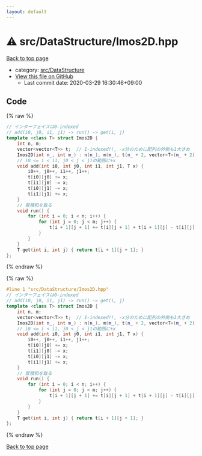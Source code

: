 ```yaml
---
layout: default
---
```


<!-- mathjax config similar to math.stackexchange -->
<script type="text/javascript" async
  src="https://cdnjs.cloudflare.com/ajax/libs/mathjax/2.7.5/MathJax.js?config=TeX-MML-AM_CHTML">
</script>
<script type="text/x-mathjax-config">
  MathJax.Hub.Config({
    TeX: { equationNumbers: { autoNumber: "AMS" }},
    tex2jax: {
      inlineMath: [ ['$','$'] ],
      processEscapes: true
    },
    "HTML-CSS": { matchFontHeight: false },
    displayAlign: "left",
    displayIndent: "2em"
  });
</script>

<script type="text/javascript" src="https://cdnjs.cloudflare.com/ajax/libs/jquery/3.4.1/jquery.min.js"></script>
<script src="https://cdn.jsdelivr.net/npm/jquery-balloon-js@1.1.2/jquery.balloon.min.js" integrity="sha256-ZEYs9VrgAeNuPvs15E39OsyOJaIkXEEt10fzxJ20+2I=" crossorigin="anonymous"></script>
<script type="text/javascript" src="../../../assets/js/copy-button.js"></script>
<link rel="stylesheet" href="../../../assets/css/copy-button.css" />


# :warning: src/DataStructure/Imos2D.hpp

<a href="../../../index.html">Back to top page</a>

* category: <a href="../../../index.html#e73c6b5872115ad0f2896f8e8476ef39">src/DataStructure</a>
* <a href="{{ site.github.repository_url }}/blob/master/src/DataStructure/Imos2D.hpp">View this file on GitHub</a>
    - Last commit date: 2020-03-29 16:30:46+09:00




## Code

<a id="unbundled"></a>
{% raw %}
```cpp
// インターフェイスは0-indexed
// add(i0, j0, i1, j1) -> run() -> get(i, j)
template <class T> struct Imos2D {
    int n, m;
    vector<vector<T>> t;  // 1-indexed!!, -x分のために配列の外側も1大きめ
    Imos2D(int n_, int m_) : n(n_), m(m_), t(n_ + 2, vector<T>(m_ + 2)) {}
    // i0 <= i < i1, j0 < j < j1の範囲に+x
    void add(int i0, int j0, int i1, int j1, T x) {
        i0++, j0++, i1++, j1++;
        t[i0][j0] += x;
        t[i1][j0] -= x;
        t[i0][j1] -= x;
        t[i1][j1] += x;
    }
    // 累積和を取る
    void run() {
        for (int i = 0; i < n; i++) {
            for (int j = 0; j < m; j++) {
                t[i + 1][j + 1] += t[i][j + 1] + t[i + 1][j] - t[i][j];
            }
        }
    }
    T get(int i, int j) { return t[i + 1][j + 1]; }
};

```
{% endraw %}

<a id="bundled"></a>
{% raw %}
```cpp
#line 1 "src/DataStructure/Imos2D.hpp"
// インターフェイスは0-indexed
// add(i0, j0, i1, j1) -> run() -> get(i, j)
template <class T> struct Imos2D {
    int n, m;
    vector<vector<T>> t;  // 1-indexed!!, -x分のために配列の外側も1大きめ
    Imos2D(int n_, int m_) : n(n_), m(m_), t(n_ + 2, vector<T>(m_ + 2)) {}
    // i0 <= i < i1, j0 < j < j1の範囲に+x
    void add(int i0, int j0, int i1, int j1, T x) {
        i0++, j0++, i1++, j1++;
        t[i0][j0] += x;
        t[i1][j0] -= x;
        t[i0][j1] -= x;
        t[i1][j1] += x;
    }
    // 累積和を取る
    void run() {
        for (int i = 0; i < n; i++) {
            for (int j = 0; j < m; j++) {
                t[i + 1][j + 1] += t[i][j + 1] + t[i + 1][j] - t[i][j];
            }
        }
    }
    T get(int i, int j) { return t[i + 1][j + 1]; }
};

```
{% endraw %}

<a href="../../../index.html">Back to top page</a>

